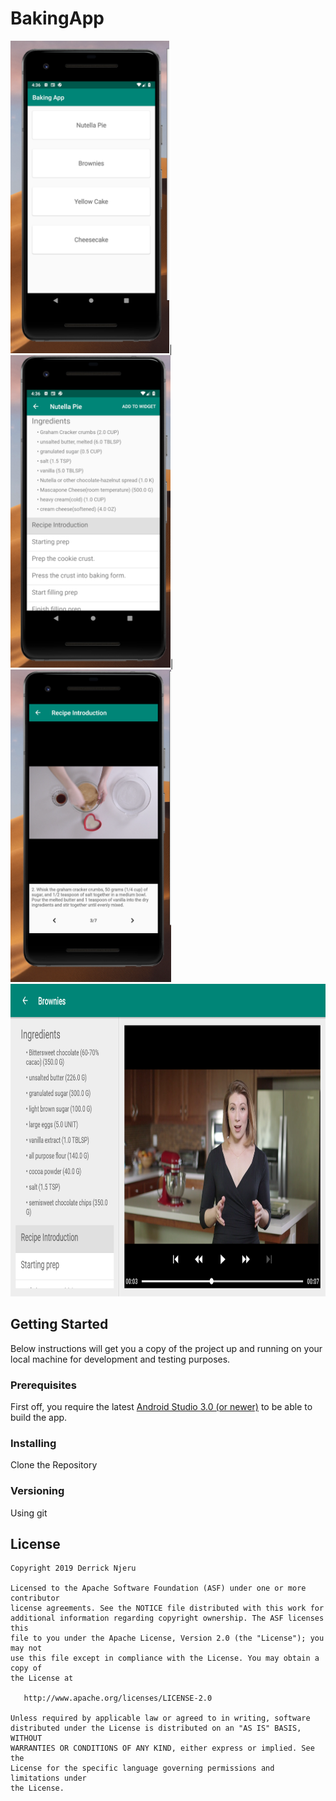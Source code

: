 # BakingApp

<img src="https://github.com/derricknjeru/BakingApp/blob/master/art/image_1.png" height="500">| <img src="https://github.com/derricknjeru/BakingApp/blob/master/art/image_2.png" height="500">|<img src="https://github.com/derricknjeru/BakingApp/blob/master/art/image_3.png" height="500">
<img src="https://github.com/derricknjeru/BakingApp/blob/master/art/image_4.png" height="500">

## Getting Started

Below instructions will get you a copy of the project up and running on your local machine for development and testing purposes.

### Prerequisites

First off, you require the latest [Android Studio 3.0 (or newer)](https://developer.android.com/studio) to be able to build the app.

### Installing
Clone the Repository

### Versioning

Using git

## License

```
Copyright 2019 Derrick Njeru

Licensed to the Apache Software Foundation (ASF) under one or more contributor
license agreements. See the NOTICE file distributed with this work for
additional information regarding copyright ownership. The ASF licenses this
file to you under the Apache License, Version 2.0 (the "License"); you may not
use this file except in compliance with the License. You may obtain a copy of
the License at

   http://www.apache.org/licenses/LICENSE-2.0

Unless required by applicable law or agreed to in writing, software
distributed under the License is distributed on an "AS IS" BASIS, WITHOUT
WARRANTIES OR CONDITIONS OF ANY KIND, either express or implied. See the
License for the specific language governing permissions and limitations under
the License.
```
